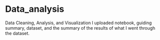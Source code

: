 # Data_analysis
Data Cleaning, Analysis, and Visualization
I uploaded notebook, guiding summary, dataset, and the summary of the results of what I went through the dataset.
